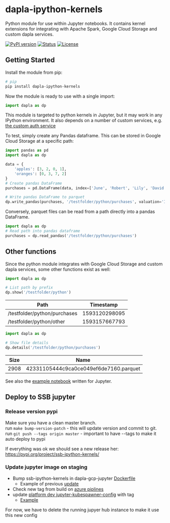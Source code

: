 # dapla-ipython-kernels
Python module for use within Jupyter notebooks. It contains kernel extensions for integrating with Apache Spark, 
Google Cloud Storage and custom dapla services.

[![PyPI version](https://img.shields.io/pypi/v/ssb-ipython-kernels.svg)](https://pypi.python.org/pypi/ssb-ipython-kernels/)
[![Status](https://img.shields.io/pypi/status/ssb-ipython-kernels.svg)](https://pypi.python.org/pypi/ssb-ipython-kernels/)
[![License](https://img.shields.io/pypi/l/ssb-ipython-kernels.svg)](https://pypi.python.org/pypi/ssb-ipython-kernels/)

## Getting Started

Install the module from pip:

```bash
# pip
pip install dapla-ipython-kernels
```

Now the module is ready to use with a single import:

```python
import dapla as dp
```

This module is targeted to python kernels in Jupyter, but it may work in any IPython environment. 
It also depends on a number of custom services, e.g. [the custom auth service](dapla/jupyterextensions/authextension.py)

To test, simply create any Pandas dataframe. This can be stored in Google Cloud Storage at a specific path:

```python
import pandas as pd
import dapla as dp

data = {
    'apples': [3, 2, 0, 1], 
    'oranges': [0, 3, 7, 2]
}
# Create pandas DataFrame
purchases = pd.DataFrame(data, index=['June', 'Robert', 'Lily', 'David'])

# Write pandas DataFrame to parquet
dp.write_pandas(purchases, '/testfolder/python/purchases', valuation='INTERNAL', state= 'INPUT')
```

Conversely, parquet files can be read from a path directly into a pandas DataFrame. 
 
```python
import dapla as dp
# Read path into pandas dataframe 
purchases = dp.read_pandas('/testfolder/python/purchases')
```

## Other functions

Since the python module integrates with Google Cloud Storage and custom dapla services, 
some other functions exist as well:

```python
import dapla as dp

# List path by prefix
dp.show('/testfolder/python')
```
| Path  | Timestamp |
| ----------------------------- | ------------- |
| /testfolder/python/purchases  | 1593120298095 |
| /testfolder/python/other  | 1593157667793 |


```python
import dapla as dp

# Show file details
dp.details('/testfolder/python/purchases')
```
| Size  | Name |
| ----- | -------------------------------------- |
| 2908  | 42331105444c9ca0ce049ef6de7160.parquet |


See also the [example notebook](examples/dapla_notebook.ipynb) written for Jupyter.

## Deploy to SSB jupyter

### Release version pypi
Make sure you have a clean master branch.<br>
run `make bump-version-patch` - this will update version and commit to git.<br>
run `git push --tags origin master` - important to have --tags to make it auto deploy to pypi

If everything was ok we should see a new release her: https://pypi.org/project/ssb-ipython-kernels/

### Update jupyter image on staging
* Bump ssb-ipython-kernels in dapla-gcp-jupyter [Dockerfile](https://github.com/statisticsnorway/dapla-gcp-jupyter/blob/master/jupyter/Dockerfile) <br>
    * Example of previous [update]( https://github.com/statisticsnorway/dapla-gcp-jupyter/commit/8027dc1cbad15dadb1347fe452c78711463e9f3c) <br> 
* Check new tag from build on [azure piplines](https://dev.azure.com/statisticsnorway/Dapla/_build/results?buildId=11202&view=logs&jobId=2143f898-48de-5476-aeb8-70e74f8d7c33&j=667c30d6-a912-540e-a406-35cd05a9f751&t=fb539ba6-e537-5346-19c8-c46f7dd4b185)
* update [platform dev jupyter-kubespawner-config](https://github.com/statisticsnorway/platform-dev/blob/master/flux/staging-bip-app/dapla-spark/jupyter/kubespawner-config.yaml) with tag
    * [Example](https://github.com/statisticsnorway/platform-dev/commit/b063b830deb6bc0d6a485d7f08fda473cf340ff6)
    
For now, we have to delete the running jupyer hub instance to make it use this new config
